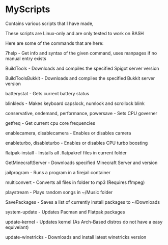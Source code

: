 # MyScripts
Contains various scripts that I have made,

These scripts are Linux-only and are only tested to work on BASH

Here are some of the commands that are here:

7help - Get info and syntax of the given command, uses manpages if no manual entry exists

BuildTools - Downloads and compiles the specified Spigot server version

BuildToolsBukkit - Downloads and compiles the specified Bukkit server version

batterystat - Gets current battery status

blinkleds - Makes keyboard capslock, numlock and scrollock blink

conservative, ondemand, performance, powersave - Sets CPU governer

getfreq - Get current cpu core frequencies

enablecamera, disablecamera - Enables or disables camera

enableturbo, disableturbo - Enables or disables CPU turbo boosting

flatpak-install - Installs all .flatpakref files in current folder

GetMinecraftServer - Downloads specified Minecraft Server and version

jailprogram - Runs a program in a firejail container

multiconvert - Converts all files in folder to mp3 (Requires ffmpeg)

playstream - Plays random songs in ~/Music folder

SavePackages - Saves a list of currently install packages to ~/Downloads

system-update - Updates Pacman and Flatpak packages

update-kernel - Updates kernel (As Arch-Based distros do not have a easy equivelant)

update-winetricks - Downloads and install latest winetricks version
